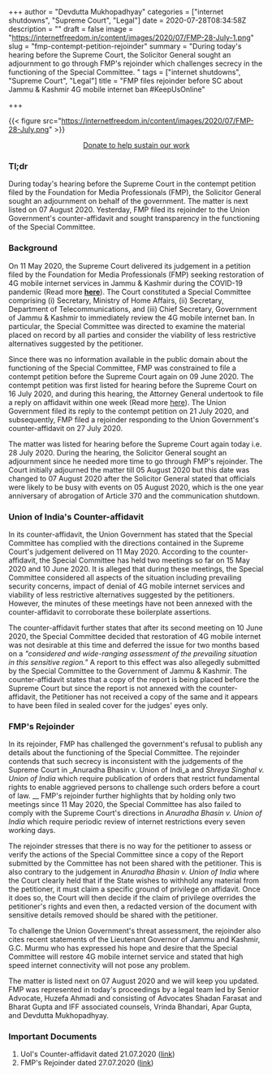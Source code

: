 +++
author = "Devdutta Mukhopadhyay"
categories = ["internet shutdowns", "Supreme Court", "Legal"]
date = 2020-07-28T08:34:58Z
description = ""
draft = false
image = "https://internetfreedom.in/content/images/2020/07/FMP-28-July-1.png"
slug = "fmp-contempt-petition-rejoinder"
summary = "During today's hearing before the Supreme Court, the Solicitor General sought an adjournment to go through FMP's rejoinder which challenges secrecy in the functioning of the Special Committee. "
tags = ["internet shutdowns", "Supreme Court", "Legal"]
title = "FMP files rejoinder before SC about Jammu & Kashmir 4G mobile internet ban #KeepUsOnline"

+++


{{< figure src="https://internetfreedom.in/content/images/2020/07/FMP-28-July.png" >}}

<div style="text-align:center;">
    <a href="https://internetfreedom.in/donate/" class="button">Donate to help sustain our work</a>
</div>

### Tl;dr

During today's hearing before the Supreme Court in the contempt petition filed by the Foundation for Media Professionals (FMP), the Solicitor General sought an adjournment on behalf of the government. The matter is next listed on 07 August 2020. Yesterday, FMP filed its rejoinder to the Union Government's counter-affidavit and sought transparency in the functioning of the Special Committee.

### Background

On 11 May 2020, the Supreme Court delivered its judgement in a petition filed by the Foundation for Media Professionals (FMP) seeking restoration of 4G mobile internet services in Jammu & Kashmir during the COVID-19 pandemic (Read more [**here**](https://internetfreedom.in/supreme-courts-j-k-4g-restoration-decision-disappointing-but-we-are-determined/)). The Court constituted a Special Committee comprising (i) Secretary, Ministry of Home Affairs,  (ii) Secretary, Department of Telecommunications, and (iii) Chief Secretary, Government of Jammu & Kashmir to immediately review the 4G mobile internet ban. In particular, the Special Committee was directed to examine the material placed on record by all parties and consider the viability of less restrictive alternatives suggested by the petitioner.

Since there was no information available in the public domain about the functioning of the Special Committee, FMP was constrained to file a contempt petition before the Supreme Court again on 09 June 2020. The contempt petition was first listed for hearing before the Supreme Court on 16 July 2020, and during this hearing, the Attorney General undertook to file a reply on affidavit within one week (Read more [here](https://internetfreedom.in/fmp-contempt-petition-reply/)). The Union Government filed its reply to the contempt petition on 21 July 2020, and subsequently, FMP filed a rejoinder responding to the Union Government's counter-affidavit on 27 July 2020.

The matter was listed for hearing before the Supreme Court again today i.e. 28 July 2020. During the hearing, the Solicitor General sought an adjournment since he needed more time to go through FMP's rejoinder. The Court initially adjourned the matter till 05 August 2020 but this date was changed to 07 August 2020 after the Solicitor General stated that officials were likely to be busy with events on 05 August 2020, which is the one year anniversary of abrogation of Article 370 and the communication shutdown.

### Union of India's Counter-affidavit

In its counter-affidavit, the Union Government has stated that the Special Committee has complied with the directions contained in the Supreme Court's judgement delivered on 11 May 2020. According to the counter-affidavit, the Special Committee has held two meetings so far on 15 May 2020 and 10 June 2020. It is alleged that during these meetings, the Special Committee considered all aspects of the situation including prevailing security concerns, impact of denial of 4G mobile internet services and viability of less restrictive alternatives suggested by the petitioners. However, the minutes of these meetings have not been annexed with the counter-affidavit to corroborate these boilerplate assertions.

The counter-affidavit further states that after its second meeting on 10 June 2020, the Special Committee decided that restoration of 4G mobile internet was not desirable at this time and deferred the issue for two months based on a _"considered and wide-ranging assessment of the prevailing situation in this sensitive region."_ A report to this effect was also allegedly submitted by the Special Committee to the Government of Jammu & Kashmir. The counter-affidavit states that a copy of the report is being placed before the Supreme Court but since the report is not annexed with the counter-affidavit, the Petitioner has not received a copy of the same and it appears to have been filed in sealed cover for the judges' eyes only.

### FMP's Rejoinder

In its rejoinder, FMP has challenged the government's refusal to publish any details about the functioning of the Special Committee. The rejoinder contends that such secrecy is inconsistent with the judgements of the Supreme Court in _Anuradha Bhasin v. Union of Indi_a and _Shreya Singhal v. Union of India_ which require publication of orders that restrict fundamental rights to enable aggrieved persons to challenge such orders before a court of law.  __ FMP's rejoinder further highlights that by holding only two meetings since 11 May 2020, the Special Committee has also failed to comply with the Supreme Court's directions in _Anuradha Bhasin v. Union of India_ which require periodic review of internet restrictions every seven working days.

The rejoinder stresses that there is no way for the petitioner to assess or verify the actions of the Special Committee since a copy of the Report submitted by the Committee has not been shared with the petitioner. This is also contrary to the judgement in _Anuradha Bhasin v. Union of India_ where the Court clearly held that if the State wishes to withhold any material from the petitioner, it must claim a specific ground of privilege on affidavit. Once it does so, the Court will then decide if the claim of privilege overrides the petitioner's rights and even then, a redacted version of the document with sensitive details removed should be shared with the petitioner.

To challenge the Union Government's threat assessment, the rejoinder also cites recent statements of the Lieutenant Governor of Jammu and Kashmir, G.C. Murmu who has expressed his hope and desire that the Special Committee will restore 4G mobile internet service and stated that high speed internet connectivity will not pose any problem.

The matter is listed next on 07 August 2020 and we will keep you updated. FMP was represented in today's proceedings by a legal team led by Senior Advocate, Huzefa Ahmadi and consisting of Advocates Shadan Farasat and Bharat Gupta and IFF associated counsels, Vrinda Bhandari, Apar Gupta, and Devdutta Mukhopadhyay.

### Important Documents

1. UoI's Counter-affidavit dated 21.07.2020 ([link](https://drive.google.com/file/d/1wN_OYHC9FHptDaZYa4x5CWC5vQxvKRO1/view?usp=sharing))
2. FMP's Rejoinder dated 27.07.2020 ([link](https://drive.google.com/file/d/1Xi4JJkDrxQWB2d3jEy8a2FtTRol_uPRZ/view?usp=sharing))

